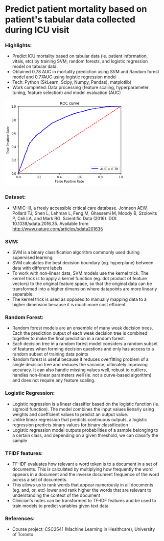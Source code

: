 # Predict patient mortality based on patient's tabular data collected during ICU visit

### Highlights:
- Predict ICU mortality based on tabular data (ie. patient information, vitals, etc) by training SVM, random forests, and logistic regression model on tabular data. 
- Obtained 0.78 AUC in mortality prediction using SVM and Random forest model and 0.77AUC using logistic regression model
- Tech: Python (SkLearn, Scipy, Numpy, Pandas), matplotlib)
- Work completed: Data processing (feature scaling, hyperparameter tuning, feature selection) and model evaluation (AUC) 

![Alt text](/assets/results.png?raw=true=50x50  "AUC results on test dataset")

### Dataset:
- MIMIC-III, a freely accessible critical care database. Johnson AEW, Pollard TJ, Shen L, Lehman L, Feng M, Ghassemi M, Moody B, Szolovits P, Celi LA, and Mark RG. Scientific Data (2016). DOI: 10.1038/sdata.2016.35. Available from: http://www.nature.com/articles/sdata201635

### SVM:
- SVM is a binary classification algorithm commonly used during supervised learning
- SVM calculates the best decision boundary (eg. hyperplane) between data with different labels
- To work with non-linear data, SVM models use the kernel trick. The kernel trick is to apply a kernel function (eg. dot product of feature vectors) to the original feature space, so that the original data can be transformed into a higher dimension where datapoints are more linearly separable. 
- The kernel trick is used as opposed to manually mapping data to a higher dimension because it is much more cost efficient

### Random Forest:
- Random forest models are an ensemble of many weak decision trees. Each the prediction output of each weak decision tree is combined together to make the final prediction in a random forest. 
- Each decision tree in a random forest model considers a random subset of features when forming decision questions and only has access to a random subset of training data points
- Random forest is useful because it reduces overfitting problem of a single decision tree and reduces the variance, ultimately improving accuracy. It can also handle missing values well, robust to outliers, handles non-linear parameters well (ie. not a curve-based algorithm) and does not require any feature scaling. 

### Logistic Regression:
- Logistic regression is a linear classifier based on the logistic function (ie. sigmoid function). The model combines the input values lienarly using weights and coefficient values to predict an output value.
- Unlike linear regression that predicts continuous outputs, a logistic regression predicts binary values for binary classification
- Logistic regression model outputs probabilities of a sample belonging to a certain class, and depending on a given threshold, we can classify the sample 

### TFIDF features:
- TF-IDF evaluates how relevant a word token is to a document in a set of documents. This is calculated by multiplying how frequently the word appears in a document and the inverse document frequence of the word across a set of documents. 
- This allows us to rank words that appear numerously in all documents (eg. and, or, etc) lower and rank higher the words that are relevant to understanding the context of the document
- Clinician's notes can be transformed to TF-IDF features and be used to train models to predict variables given text data


### References:
- Course project: CSC2541 (Machine Learning in Healthcare), University of Toronto
